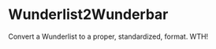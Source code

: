 Wunderlist2Wunderbar
====================

Convert a Wunderlist to a proper, standardized, format. WTH!
